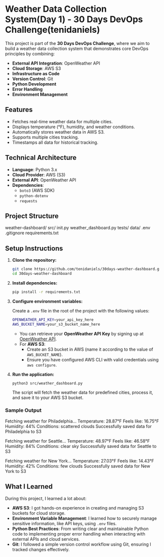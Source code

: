 # Weather Data Collection System(Day 1) - 30 Days DevOps Challenge(tenidaniels)

This project is part of the **30 Days DevOps Challenge**, where we aim to build a weather data collection system that demonstrates core DevOps principles by combining:

- **External API Integration**: OpenWeather API
- **Cloud Storage**: AWS S3
- **Infrastructure as Code**
- **Version Control**: Git
- **Python Development**
- **Error Handling**
- **Environment Management**

## Features

- Fetches real-time weather data for multiple cities.
- Displays temperature (°F), humidity, and weather conditions.
- Automatically stores weather data in AWS S3.
- Supports multiple cities tracking.
- Timestamps all data for historical tracking.

## Technical Architecture

- **Language**: Python 3.x
- **Cloud Provider**: AWS (S3)
- **External API**: OpenWeather API
- **Dependencies**:
  - `boto3` (AWS SDK)
  - `python-dotenv`
  - `requests`

## Project Structure

weather-dashboard/ src/ init.py weather_dashboard.py tests/ data/ .env .gitignore requirements.txt


## Setup Instructions

1. **Clone the repository:**
    ```bash
    git clone https://github.com/tenidaniels/30days-weather-dashboard.git
    cd 30days-weather-dashboard
    ```

2. **Install dependencies:**
    ```bash
    pip install -r requirements.txt
    ```

3. **Configure environment variables:**

    Create a `.env` file in the root of the project with the following values:

    ```bash
    OPENWEATHER_API_KEY=your_api_key_here
    AWS_BUCKET_NAME=your_s3_bucket_name_here
    ```

    - You can retrieve your **OpenWeather API Key** by signing up at [OpenWeather API](https://openweathermap.org/api).
    - For **AWS S3**:
      - Create an S3 bucket in AWS (name it according to the value of `AWS_BUCKET_NAME`).
      - Ensure you have configured AWS CLI with valid credentials using `aws configure`.

4. **Run the application:**
    ```bash
    python3 src/weather_dashboard.py
    ```

    The script will fetch the weather data for predefined cities, process it, and save it to your AWS S3 bucket.

### Sample Output

Fetching weather for Philadelphia... Temperature: 28.87°F Feels like: 16.75°F Humidity: 44% Conditions: scattered clouds Successfully saved data for Philadelphia to S3

Fetching weather for Seattle... Temperature: 48.97°F Feels like: 46.58°F Humidity: 84% Conditions: clear sky Successfully saved data for Seattle to S3

Fetching weather for New York... Temperature: 27.03°F Feels like: 14.43°F Humidity: 42% Conditions: few clouds Successfully saved data for New York to S3


## What I Learned

During this project, I learned a lot about:

- **AWS S3**: I got hands-on experience in creating and managing S3 buckets for cloud storage.
- **Environment Variable Management**: I learned how to securely manage sensitive information, like API keys, using `.env` files.
- **Python Best Practices**: From writing clear and maintainable Python code to implementing proper error handling when interacting with external APIs and cloud services.
- **Git**: I followed a simple version control workflow using Git, ensuring I tracked changes effectively.






